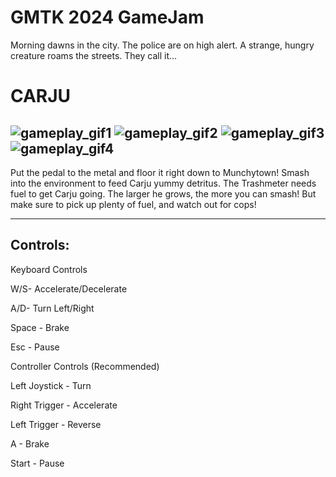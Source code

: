 # GMTK 2024 GameJam


Morning dawns in the city. The police are on high alert. A strange, hungry creature roams the streets. They call it...

# CARJU
![gameplay_gif1](https://img.itch.zone/aW1hZ2UvMjkwOTQyNy8xNzQ1ODQ3Ni5naWY=/794x1000/7NIkrm.gif)
![gameplay_gif2](https://img.itch.zone/aW1hZ2UvMjkwOTQyNy8xNzQ1ODgwOS5naWY=/794x1000/bJ%2F%2FHW.gif)
![gameplay_gif3](https://img.itch.zone/aW1hZ2UvMjkwOTQyNy8xNzQ1OTUzOS5naWY=/794x1000/K1c%2Fi9.gif)
![gameplay_gif4](https://img.itch.zone/aW1hZ2UvMjkwOTQyNy8xNzQ1OTI5NS5naWY=/794x1000/s%2FVQzS.gif)
---

Put the pedal to the metal and floor it right down to Munchytown! Smash into the environment to feed Carju yummy detritus. The Trashmeter needs fuel to get Carju going. The larger he grows, the more you can smash! But make sure to pick up plenty of fuel, and watch out for cops!

---
## Controls:
Keyboard Controls

W/S- Accelerate/Decelerate

A/D- Turn Left/Right

Space - Brake

Esc - Pause


Controller Controls (Recommended)

Left Joystick - Turn

Right Trigger - Accelerate

Left Trigger - Reverse

A - Brake

Start - Pause
